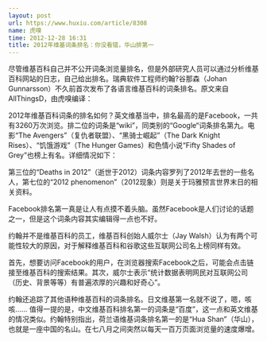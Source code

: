 ```yaml
---
layout: post
url: https://www.huxiu.com/article/8308
name: 虎嗅
time: 2012-12-28 16:31
title: 2012年维基词条排名：你没看错，华山排第一
---
```

尽管维基百科自己并不公开词条浏览量排名，但是外部研究人员可以通过分析维基百科网站的日志，自己给出排名。瑞典软件工程师约翰?谷那森（Johan Gunnarsson）不久前首次发布了各语言维基百科的词条排名。原文来自AllThingsD，由虎嗅编译：

2012年维基百科词条的排名如何？英文维基当中，排名最高的是Facebook，一共有3260万次浏览。排二位的词条是“wiki”，同类别的“Google“词条排名第九。电影“The Avengers”（复仇者联盟）、“黑骑士崛起”（The Dark Knight Rises）、“饥饿游戏”（The Hunger Games）和色情小说“Fifty Shades of Grey”也榜上有名。详细情况如下：

第三位的“Deaths in 2012”（逝世于2012）词条内容罗列了2012年去世的一些名人，第七位的“2012 phenomenon”（2012现象）则是关于玛雅预言世界末日的相关资料。

Facebook排名第一真是让人有点摸不着头脑。虽然Facebook是人们讨论的话题之一，但是这个词条内容其实编辑得一点也不好。

约翰并不是维基百科的员工，维基百科创始人威尔士（Jay Walsh）认为有两个可能性较大的原因，对于解释维基百科和谷歌这些互联网公司名上榜同样有效。

首先，想要访问Facebook的用户，在浏览器搜索Facebook之后，可能会点击链接至维基百科的搜索结果。其次，威尔士表示“统计数据表明网民对互联网公司（历史、背景等等）有普遍浓厚的兴趣和好奇心”。

约翰还追踪了其他语种维基百科的词条排名。日文维基第一名就不说了，嗯，咳咳…… 值得一提的是，中文维基百科排名第一的词条是“百度”，这一点和英文维基的情况类似。约翰特别指出，荷兰语维基词条排名第一的是“Hua Shan”（华山），也就是一座中国的名山。在七八月之间突然以每天一百万页面浏览量的速度爆增。

